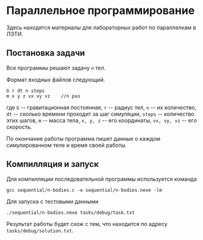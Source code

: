 # Параллельное программирование

Здесь находятся материалы для лабораторных работ по параллелкам в ЛЭТИ.

## Постановка задачи

Все программы решают задачу `n` тел.

Формат входных файлов следующий.

```
G r dt n steps
m x y z vx vy vz	//n раз
```

где `G` -- гравитационная постоянная, `r` -- радиус тел, `n` -- их количество, `dt` -- сколько времени проходит за шаг симуляции, `steps` -- количество этих шагов, `m` -- масса тела, `x, y, z` -- его координаты, `vx, vy, vz` -- его скорость.

По окончание работы программа пишет данные о каждом симулированном теле и время своей работы.

## Компилляция и запуск

Для компилляции последовательной программы используется команда

`gcc sequential/n-bodies.c -o sequential/n-bodies.nexe -lm`

Для запуска с тестовыми данными

`./sequential/n-bodies.nexe tasks/debug/task.txt`

Результат работы будет схож с тем, что находится по адресу `tasks/debug/solution.txt`.